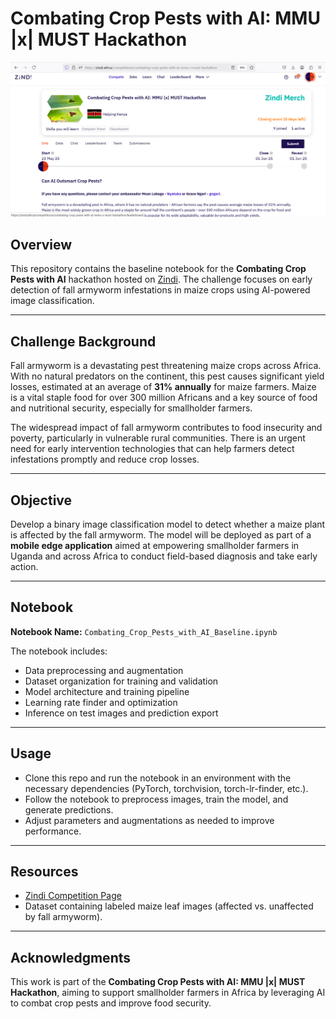 # Combating Crop Pests with AI: MMU |x| MUST Hackathon

![Challenge Page](./imgs/CompetitionPage.png)

## Overview

This repository contains the baseline notebook for the **Combating Crop Pests with AI** hackathon hosted on [Zindi](https://zindi.africa/). The challenge focuses on early detection of fall armyworm infestations in maize crops using AI-powered image classification.

---

## Challenge Background

Fall armyworm is a devastating pest threatening maize crops across Africa. With no natural predators on the continent, this pest causes significant yield losses, estimated at an average of **31% annually** for maize farmers. Maize is a vital staple food for over 300 million Africans and a key source of food and nutritional security, especially for smallholder farmers.

The widespread impact of fall armyworm contributes to food insecurity and poverty, particularly in vulnerable rural communities. There is an urgent need for early intervention technologies that can help farmers detect infestations promptly and reduce crop losses.

---

## Objective

Develop a binary image classification model to detect whether a maize plant is affected by the fall armyworm. The model will be deployed as part of a **mobile edge application** aimed at empowering smallholder farmers in Uganda and across Africa to conduct field-based diagnosis and take early action.

---

## Notebook

**Notebook Name:** `Combating_Crop_Pests_with_AI_Baseline.ipynb`

The notebook includes:

* Data preprocessing and augmentation
* Dataset organization for training and validation
* Model architecture and training pipeline
* Learning rate finder and optimization
* Inference on test images and prediction export

---

## Usage

* Clone this repo and run the notebook in an environment with the necessary dependencies (PyTorch, torchvision, torch-lr-finder, etc.).
* Follow the notebook to preprocess images, train the model, and generate predictions.
* Adjust parameters and augmentations as needed to improve performance.

---

## Resources

* [Zindi Competition Page](https://zindi.africa/competitions/combating-crop-pests-with-ai-mmu-x-must-hackathon)
* Dataset containing labeled maize leaf images (affected vs. unaffected by fall armyworm).

---

## Acknowledgments

This work is part of the **Combating Crop Pests with AI: MMU |x| MUST Hackathon**, aiming to support smallholder farmers in Africa by leveraging AI to combat crop pests and improve food security.
